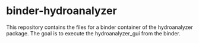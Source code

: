 # binder-hydroanalyzer

This repository contains the files for a binder container of the hydroanalyzer package. 
The goal is to execute the hydroanalyzer_gui from the binder.